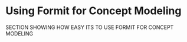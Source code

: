 # Using Formit for Concept Modeling

SECTION SHOWING HOW EASY ITS TO USE FORMIT FOR CONCEPT MODELING
